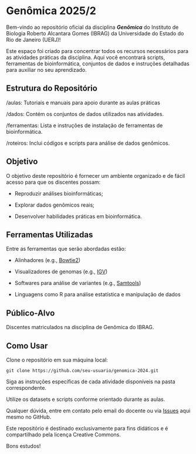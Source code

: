 # Genômica 2025/2

Bem-vindo ao repositório oficial da disciplina ***Genômica*** do Instituto de Biologia Roberto Alcantara Gomes (IBRAG) da Universidade do Estado do Rio de Janeiro (UERJ)!

Este espaço foi criado para concentrar todos os recursos necessários para as atividades práticas da disciplina. Aqui você encontrará scripts, ferramentas de bioinformática, conjuntos de dados e instruções detalhadas para auxiliar no seu aprendizado.

## Estrutura do Repositório

/aulas: Tutoriais e manuais para apoio durante as aulas práticas

/dados: Contém os conjuntos de dados utilizados nas atividades.

/ferramentas: Lista e instruções de instalação de ferramentas de bioinformática.

/roteiros: Inclui códigos e scripts para análise de dados genômicos.

## Objetivo

O objetivo deste repositório é fornecer um ambiente organizado e de fácil acesso para que os discentes possam:

- Reproduzir análises bioinformáticas;

- Explorar dados genômicos reais;
  
- Desenvolver habilidades práticas em bioinformática.

## Ferramentas Utilizadas

Entre as ferramentas que serão abordadas estão:

- Alinhadores (e.g., [Bowtie2](https://github.com/BenLangmead/bowtie2))

- Visualizadores de genomas (e.g., [IGV](https://igv.org/))

- Softwares para análise de variantes (e.g., [Samtools](https://github.com/samtools/samtools))

- Linguagens como R para análise estatística e manipulação de dados

## Público-Alvo

Discentes matriculados na disciplina de Genômica do IBRAG.


## Como Usar

Clone o repositório em sua máquina local:

    git clone https://github.com/seu-usuario/genomica-2024.git

Siga as instruções específicas de cada atividade disponíveis na pasta correspondente.

Utilize os datasets e scripts conforme orientado durante as aulas.

Qualquer dúvida, entre em contato pelo email do docente ou via [Issues](https://github.com/depaulats/uerj-ibrag-genomica/issues) aqui mesmo no GitHub.

Este repositório é destinado exclusivamente para fins didáticos e é compartilhado pela licença Creative Commons.

Bons estudos!
